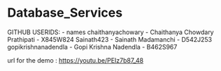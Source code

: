 # Database_Services

GITHUB USERIDS:    - names
chaithanyachowary  - Chaithanya Chowdary Prathipati - X845W824
Sainath423         - Sainath Madamanchi - D542J253
gopikrishnanadendla - Gopi Krishna Nadendla - B462S967


url for the demo :   https://youtu.be/PEIz7b87_48

